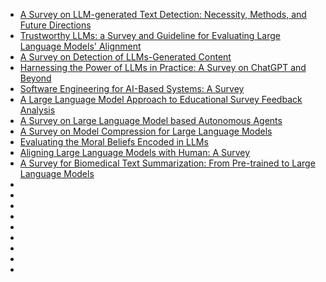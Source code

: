 - [A Survey on LLM-generated Text Detection: Necessity, Methods, and Future Directions](https://arxiv.org/pdf/2310.14724.pdf)
- [Trustworthy LLMs: a Survey and Guideline for Evaluating Large Language Models' Alignment](https://arxiv.org/pdf/2308.05374.pdf)
- [A Survey on Detection of LLMs-Generated Content](https://arxiv.org/pdf/2310.15654.pdf)
- [Harnessing the Power of LLMs in Practice: A Survey on ChatGPT and Beyond](https://arxiv.org/pdf/2304.13712.pdf)
- [Software Engineering for AI-Based Systems: A Survey](https://arxiv.org/pdf/2105.01984.pdf)
- [A Large Language Model Approach to Educational Survey Feedback Analysis](https://arxiv.org/pdf/2309.17447.pdf)
- [A Survey on Large Language Model based Autonomous Agents](https://arxiv.org/pdf/2308.11432.pdf)
- [A Survey on Model Compression for Large Language Models](https://arxiv.org/pdf/2308.07633.pdf)
- [Evaluating the Moral Beliefs Encoded in LLMs](https://arxiv.org/pdf/2307.14324.pdf)
- [Aligning Large Language Models with Human: A Survey](https://arxiv.org/pdf/2307.12966.pdf)
- [A Survey for Biomedical Text Summarization: From Pre-trained to Large Language Models](https://arxiv.org/pdf/2304.08763.pdf)
- []()
- []()
- []()
- []()
- []()
- []()
- []()
- []()
- []()
